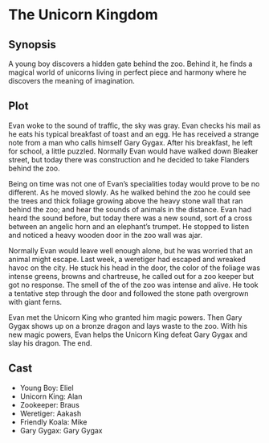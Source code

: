 # The Unicorn Kingdom

## Synopsis

A young boy discovers a hidden gate behind the zoo.
Behind it, he finds a magical world of unicorns living in perfect piece and harmony where he discovers the meaning of imagination.

## Plot

Evan woke to the sound of traffic, the sky was gray.
Evan checks his mail as he eats his typical breakfast of toast and an egg. He has received a strange note from a man who calls himself Gary Gygax. After his breakfast, he left for school, a little puzzled.
Normally Evan would have walked down Bleaker street, but today there was construction and he decided to take Flanders behind the zoo.

Being on time was not one of Evan’s specialities today would prove to be no different.
As he moved slowly.
As he walked behind the zoo he could see the trees and thick foliage growing above the heavy stone wall that ran behind the zoo; and hear the sounds of animals in the distance.
Evan had heard the sound before, but today there was a new sound, sort of a cross between an angelic horn and an elephant’s trumpet.
He stopped to listen and noticed a heavy wooden door in the zoo wall was ajar.

Normally Evan would leave well enough alone, but he was worried that an animal might escape. Last week, a weretiger had escaped and wreaked havoc on the city.
He stuck his head in the door, the color of the foliage was intense greens, browns and chartreuse, he called out for a zoo keeper but got no response.
The smell of the of the zoo was intense and alive.
He took a tentative step through the door and followed the stone path overgrown with giant ferns.

Evan met the Unicorn King who granted him magic powers. Then Gary Gygax shows up on a bronze dragon and lays waste to the zoo. With his new magic powers, Evan helps the Unicorn King defeat Gary Gygax and slay his dragon.
The end.

## Cast

* Young Boy: Eliel
* Unicorn King: Alan
* Zookeeper: Braus
* Weretiger: Aakash
* Friendly Koala: Mike
* Gary Gygax: Gary Gygax
